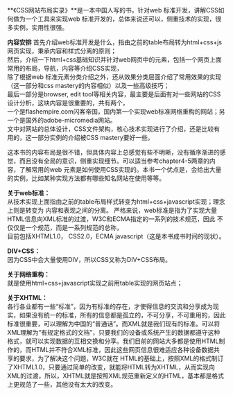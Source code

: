 **《CSS网站布局实录》**是一本中国人写的书，针对web 标准开发，讲解CSS如何做为一个工具来实现web 标准开发的，总体来说还可以，侧重技术的实现，很多实例，实用性很强。

**内容安排**
    首先介绍web标准开发是什么，指由之前的table布局转为html+css+js网页实现，秉承内容和样式分离的原则；  
    然后，介绍一下html+css基础知识并针对web网页中的元素，包括一个网页上面常用的布局，导航，内容等介绍CSS实现，  
    除了根据web 标准元素分类介绍之外，还从效果分类层面介绍了常用效果的实现（这一部分和css mastery的内容相似）以及一些高级技巧；  
    最后一部分是browser, edit tool等相关内容，最主要是后面有对一些网站的CSS设计分析，这块内容是很重要的，共有两个，  
    一个是flashempire.com闪客帝国，国内第一个实现web标准网络重构的网站；另一个是国外的adobe-micromedia网站。  
    文中对网站的总体设计，CSS文件架构，核心技术实现进行了介绍，还是比较有用的，这一部分实例的介绍被CSS mastery要好一些。
    
   这本书的内容布局是很不错，但具体内容上总感觉有些不明晰，没有循序渐进的感觉，而且没有全局的意识，侧重实现细节。可以适当参考chapter4-5两章的内容，了解常用的web 元素是如何使用CSS实现的。本书一个优点是，会给出大量的实例，比如某种实现方法都有哪些知名网站在使用等等。

**关于web标准：**  
从技术实现上面指由之前的table布局样式转变为html+css+javascript实现；理念上则是转变为 内容和表现之间的分离。
严格来说，web标准是指为了实现大量HTML信息向XML标准的过渡，W3C和ECMA指定的一系列的技术规范，因此 不仅仅是一个规范，而是一系列规范的总称，  
目前包括XHTML1.0， CSS2.0，ECMA javascript（这是本书成书时间的现状）。

**DIV+CSS：**   
因为CSS中会大量使用DIV，所以CSS又称为DIV+CSS布局。  

**关于网络重构：**  
就是使用html+css+javascript实现之前用table实现的网页站点；  

**关于XHTML：**  
各行各业都有一些“标准”，因为有标准的存在，才使得信息的交流和分享成为现实，如果没有统一的标准，所有的信息都是孤立的，不可分享，不可重用的，因此标准很重要，可以理解为中国的“普通话”。而XML就是我们现有的标准。可以将XML理解为“有规定格式的文档”，只要我们的设备或系统产生的数据都遵守这种格式，就可以实现数据的互相交换和分享。我们目前的网站大多都是使用HTML制作的，而HTML并不符合XML标准，因此这些网页信息很难适应各种设备数据共享的要求，为了解决这个问题，W3C就在 HTML的基础上，按照XML的格式制订了XHTML1.0，只要通过简单的改变，就能将HTML转为XHTML，从而实现向XML的过渡，所以，XHTML就是按照XML规范重新定义的HTML，基本都是格式上更规范了一些，其他没有太大的改变。
